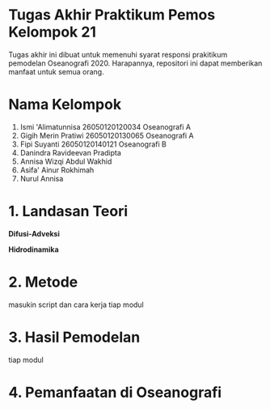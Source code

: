 # Tugas Akhir Praktikum Pemos Kelompok 21
Tugas akhir ini dibuat untuk memenuhi syarat responsi prakitikum pemodelan Oseanografi 2020. Harapannya, repositori ini dapat memberikan manfaat untuk semua orang.

# Nama Kelompok
1. Ismi 'Alimatunnisa 26050120120034 Oseanografi A
2. Gigih Merin Pratiwi 26050120130065 Oseanografi A
3. Fipi Suyanti 26050120140121 Oseanografi B
4. Danindra Ravideevan Pradipta
5. Annisa Wizqi Abdul Wakhid
6. Asifa' Ainur Rokhimah
7. Nurul Annisa

# 1. Landasan Teori
**Difusi-Adveksi**

**Hidrodinamika**
# 2. Metode 
masukin script dan cara kerja tiap modul
# 3. Hasil Pemodelan
tiap modul
# 4. Pemanfaatan di Oseanografi
